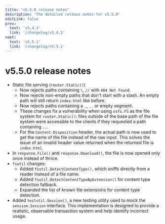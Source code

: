 ```yaml
---
title: "v5.5.0 release notes"
description: "The detailed release notes for v5.5.0"
editLink: false
prev:
  text: 'v5.4.3'
  link: '/changelog/v5.4.3'
next:
  text: 'v5.5.1'
  link: '/changelog/v5.5.1'
---
```


# v5.5.0 release notes

- Static file serving (`router.Static()`)
	- Now rejects paths containing `\`, `//` with `404 Not Found`.
	- Now rejects non-empty paths that don't start with a slash. An empty path will still return `index.html` like before.
	- Now rejects paths containing a `.`, `..` or empty segment.
	- These changes fix a vulnerability when using `osfs.FS` as the file system for `router.Static()`: files outside of the base path of the file system were accessible to the clients if they requested a path containing `..`.
	- For the `Content-Disposition` header, the actual path is now used to get the name of the file instead of the raw input. This solves the issue of an invalid header value returned when the returned file is `index.html`.
- In `response.File()` and `response.Download()`, the file is now opened only once instead of thrice.
- `fsutil` changes:
	- Added `fsutil.DetectContentType()`, which sniffs directly from a reader instead of a file name.
	- Added `fsutil.DetectContentTypeByExtension()` for content type detection fallback.
	- Expanded the list of known file extensions for content type detection.
- Added `testutil.Session()`, a new testing utility used to mock the `session.Session` interface. This implementation is designed to provide a realistic, observable transaction system and help identify incorrect usage. 